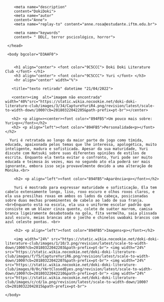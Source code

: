 <html lang="pt BR" dir="ltl">
     <head>
	    <meta charset="utf-8">
		<title> Um pouco mais sobre Yuri</title>
		
		<meta name="description"
		content="DokiDoki">
		<meta name="autor"
		content="Anne">
		<meta name="replay-to" content="anne.rosa@estudante.iftm.edu.br">
		
		<meta name="keywords"
		content= " DDLC, terror pscicológico, horror">
	
	 </head>
	 
	 <body bgcolor="D3AAF0">
	 
		
		<h1 align="center"> <font color="9C5CCC"> Doki Doki Literature Club </font> </h1>
		<h3 align="center"> <font color="9C5CCC"> Yuri </font> </h3>
		<hr align="center" width="%">
		
	   <title="texto retirado" datetime "21/04/2022">
	   
	   <center><img  alt="imagem não encontrada" width="40%"src="https://static.wikia.nocookie.net/doki-doki-literature-club/images/3/34/CaptureYuriR4.png/revision/latest/scale-to-width-down/1000?cb=20180322042205&path-prefix=pt-br"></center>
	   
	   <h2> <p align=><center><font color="894FB5">Um pouco mais sobre: Yuri<p></font></h2>
	   <h2> <p align="left"><font color="894FB5">Personalidade<p></font></h2>
	   
	  Yuri é retratada ao longo da maior parte do jogo como tímida, educada, apaixonada pelos temas que lhe interessa, apologética, muito inteligente, madura e sofisticada. Apesar da sua maturidade, Yuri discute com Natsuki sobre suas diferentes opiniões de estilos de escrita. Enquanto ela tenta evitar o confronto, Yuri pode ser muito educada e teimosa ás vezes, mas no segundo ato ela poderá ser mais ignorante, embora isso seja provavelmente devido a uma alteração de Monika.<br>
	   
		<h2> <p align="left"><font color="894FB5">Aparência<p></font></h2>
		
		Yuri é mostrado para expressar maturidade e sofisticação. Ela tem cabelo extensamente longo, liso, roxo escuro e olhos roxos claros, e ela usa presilhas roxas em ambos os lados da cabeça, posicionadas sobre duas mechas proeminentes de cabelo ao lado de sua franja.<br>Enquanto está na escola, ela usa o uniforme escolar padrão que consiste em um blazer cinza quente, colete de suéter marrom, camisa branca ligeiramente desabotoada na gola, fita vermelha, saia plissada azul escuro, meias brancas até o joelho e chinelos uwabaki brancos com azul celeste pontas. <br>
		
		<h2> <p align="left"><font color="894FB5">Imagens<p></font></h2>
		
		<img width="24%" src="https://static.wikia.nocookie.net/doki-doki-literature-club/images/1/10/3.png/revision/latest/scale-to-width-down/1000?cb=20180322042203&path-prefix=pt-br"> <img width="24%" src="https://static.wikia.nocookie.net/doki-doki-literature-club/images/f/f5/CaptureYuriR6.png/revision/latest/scale-to-width-down/1000?cb=20180322042207&path-prefix=pt-br"> <img width="24%" src="https://static.wikia.nocookie.net/doki-doki-literature-club/images/0/0c/YArtClosedEyes.png/revision/latest/scale-to-width-down/1000?cb=20180322042210&path-prefix=pt-br"> <img width="24%" src="https://static.wikia.nocookie.net/doki-doki-literature-club/images/c/cd/1a.png/revision/latest/scale-to-width-down/1000?cb=20180322042815&path-prefix=pt-br">      

	</body>
	
</html>
